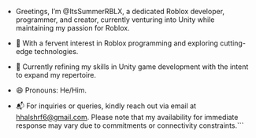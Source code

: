 - Greetings, I’m @ItsSummerRBLX, a dedicated Roblox developer, programmer, and creator, currently venturing into Unity while maintaining my passion for Roblox.
- 👀 With a fervent interest in Roblox programming and exploring cutting-edge technologies.
- 🌱 Currently refining my skills in Unity game development with the intent to expand my repertoire.
- 😄 Pronouns: He/Him.

- 📬 For inquiries or queries, kindly reach out via email at hhalshrf6@gmail.com. Please note that my availability for immediate response may vary due to commitments or connectivity constraints.```

<!---
ItsSummerRBLX/ItsSummerRBLX is a ✨ special ✨ repository because its `README.md` (this file) appears on your GitHub profile.
You can click the Preview link to take a look at your changes.
--->

